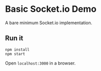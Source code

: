 # Basic Socket.io Demo

A bare minimum Socket.io implementation. 

## Run it

```
npm install
npm start
```

Open `localhost:3000` in a browser. 